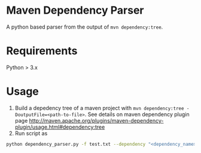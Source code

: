 # Maven Dependency Parser
A python based parser from the output of `mvn dependency:tree`.

# Requirements
Python > 3.x

# Usage
1. Build a depedency tree of a maven project with `mvn dependency:tree -DoutputFile=<path-to-file>`. See details on maven dependency plugin page 
http://maven.apache.org/plugins/maven-dependency-plugin/usage.html#dependency:tree
2. Run script as
```bash
python dependency_parser.py -f test.txt --dependency "<dependency_name>"
```



